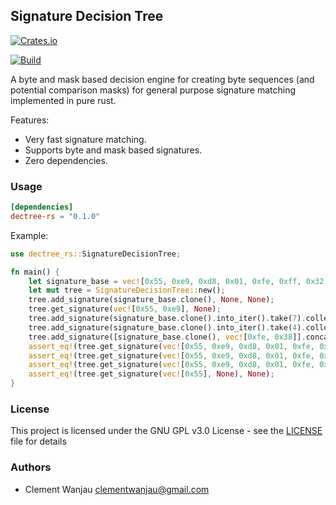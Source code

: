 ## Signature Decision Tree

[![Crates.io](https://img.shields.io/crates/v/dectree-rs)](https://crates.io/crates/dectree-rs)

[![Build](https://github.com/clementwanjau/dectree-rs/actions/workflows/build.yml/badge.svg)](https://github.com/clementwanjau/dectree-rs/actions/workflows/build.yml)

A byte and mask based decision engine for creating byte
sequences (and potential comparison masks) for general purpose
signature matching implemented in pure rust.

Features:
- Very fast signature matching.
- Supports byte and mask based signatures.
- Zero dependencies.

### Usage
```toml
[dependencies]
dectree-rs = "0.1.0"
```

Example:

```rust
use dectree_rs::SignatureDecisionTree;

fn main() {
	let signature_base = vec![0x55, 0xe9, 0xd8, 0x01, 0xfe, 0xff, 0x32, 0x77, 0x89, 0x4f, 0x55];
	let mut tree = SignatureDecisionTree::new();
	tree.add_signature(signature_base.clone(), None, None);
	tree.get_signature(vec![0x55, 0xe9], None);
	tree.add_signature(signature_base.clone().into_iter().take(7).collect(), None, Some(signature_base.clone().into_iter().take(7).collect()));
	tree.add_signature(signature_base.clone().into_iter().take(4).collect(), None, Some(signature_base.clone().into_iter().take(4).collect()));
	tree.add_signature([signature_base.clone(), vec![0xfe, 0x38]].concat(), None, Some([signature_base.clone(), vec![0xfe, 0x38]].concat()));
	assert_eq!(tree.get_signature(vec![0x55, 0xe9, 0xd8, 0x01, 0xfe, 0xff, 0x32, 0x00, 0x99, 0x36, 0x5f, 0x21, 0xfd], None), Some(signature_base.clone().into_iter().take(7).collect()));
	assert_eq!(tree.get_signature(vec![0x55, 0xe9, 0xd8, 0x01, 0xfe, 0xff, 0x32], None), Some(signature_base.clone().into_iter().take(7).collect()));
	assert_eq!(tree.get_signature(vec![0x55, 0xe9, 0xd8, 0x01, 0xfe, 0x00], None), Some(signature_base.clone().into_iter().take(4).collect()));
	assert_eq!(tree.get_signature(vec![0x55], None), None);
}

```

### License
This project is licensed under the GNU GPL v3.0 License - see the [LICENSE](LICENSE) file for details


### Authors
- Clement Wanjau <clementwanjau@gmail.com>

